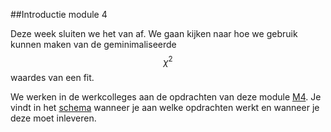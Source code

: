 ##Introductie module 4

Deze week sluiten we het van af. We gaan kijken naar hoe we gebruik kunnen maken van de geminimaliseerde $$\chi^2$$ waardes van een fit. 

We werken in de werkcolleges aan de opdrachten van deze module [M4](/opdrachten-module-4/opdrachten). Je vindt in het [schema](/informatie/inleveropdrachten) wanneer je aan welke opdrachten werkt en wanneer je deze moet inleveren.
